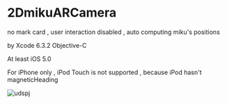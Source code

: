 # 2DmikuARCamera
no mark card , user interaction disabled , auto computing miku's positions

by Xcode 6.3.2 Objective-C

At least iOS 5.0

For iPhone only , iPod Touch is not supported , because iPod hasn't magneticHeading



![udspj](https://github.com/udspj/2DmikuARCamera/blob/master/readmeimg/IMG_0464.PNG?raw=true)